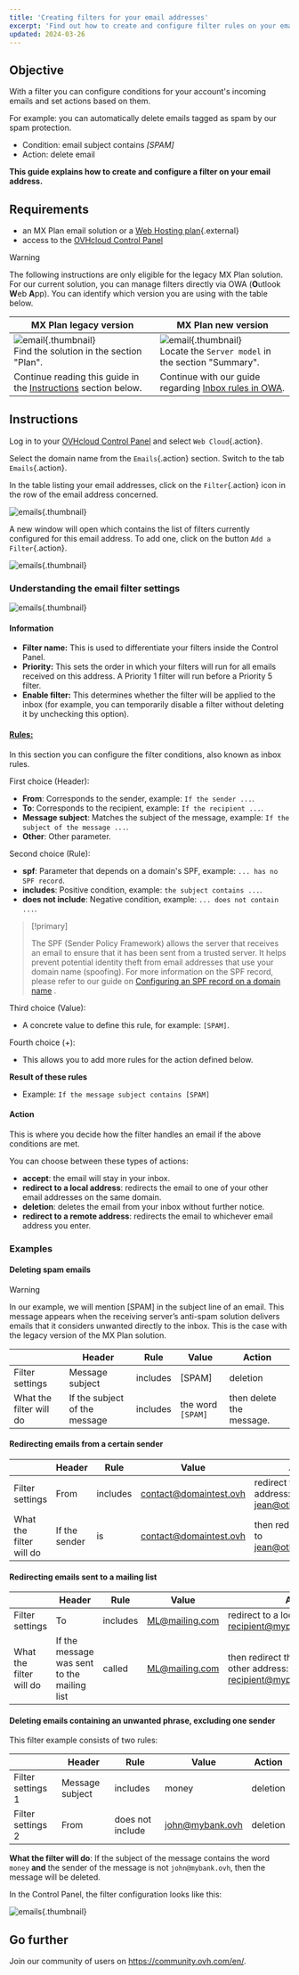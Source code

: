 ```yaml
---
title: 'Creating filters for your email addresses'
excerpt: 'Find out how to create and configure filter rules on your email address'
updated: 2024-03-26
---
```


## Objective

With a filter you can configure conditions for your account's incoming emails and set actions based on them.

For example: you can automatically delete emails tagged as spam by our spam protection.

- Condition: email subject contains *[SPAM]*
- Action: delete email

**This guide explains how to create and configure a filter on your email address.**

## Requirements

- an MX Plan email solution or a [Web Hosting plan](https://www.ovhcloud.com/en-ie/web-hosting/){.external} 
- access to the [OVHcloud Control Panel](https://www.ovh.com/auth/?action=gotomanager&from=https://www.ovh.ie/&ovhSubsidiary=ie)

> [!warning]
>
> The following instructions are only eligible for the legacy MX Plan solution. For our current solution, you can manage filters directly via OWA (**O**utlook **W**eb **A**pp). You can identify which version you are using with the table below.
>

MX Plan legacy version|MX Plan new version|
|---|---|
|![email](feature_filters_images_mxplan-starter-legacy-step1.png){.thumbnail}<br> Find the solution in the section "Plan".|![email](feature_filters_images_mxplan-starter-new-step1.png){.thumbnail}<br>Locate the `Server model` in the section "Summary".|
|Continue reading this guide in the [Instructions](feature_filters_#oldmxplan.) section below.|Continue with our guide regarding [Inbox rules in OWA](creating-inbox-rules-in-owa-mx-plan1.).|

## Instructions <a name="oldmxplan"></a>

Log in to your [OVHcloud Control Panel](https://www.ovh.com/auth/?action=gotomanager&from=https://www.ovh.ie/&ovhSubsidiary=ie) and select `Web Cloud`{.action}.

Select the domain name from the `Emails`{.action} section. Switch to the tab `Emails`{.action}.

In the table listing your email addresses, click on the `Filter`{.action} icon in the row of the email address concerned.

![emails](img_3239.png){.thumbnail}

A new window will open which contains the list of filters currently configured for this email address. To add one, click on the button `Add a Filter`{.action}.

![emails](img_3240.jpg){.thumbnail}

### Understanding the email filter settings

![emails](img_3241.jpg){.thumbnail}

#### Information

- **Filter name:** This is used to differentiate your filters inside the Control Panel.
- **Priority:** This sets the order in which your filters will run for all emails received on this address. A Priority 1 filter will run before a Priority 5 filter.
- **Enable filter:** This determines whether the filter will be applied to the inbox (for example, you can temporarily disable a filter without deleting it by unchecking this option).

#### <u>Rules:</u>

In this section you can configure the filter conditions, also known as inbox rules.

First choice (Header):

- **From**: Corresponds to the sender, example: `If the sender ...`.
- **To**: Corresponds to the recipient, example: `If the recipient ...`.
- **Message subject**: Matches the subject of the message, example: `If the subject of the message ...`.
- **Other**: Other parameter.

Second choice (Rule):

- **spf**: Parameter that depends on a domain's SPF, example: `... has no SPF record`.
- **includes**: Positive condition, example: `the subject contains ...`.
- **does not include**: Negative condition, example: `... does not contain ...`.

> [!primary]
>
> The SPF (Sender Policy Framework) allows the server that receives an email to ensure that it has been sent from a trusted server.
> It helps prevent potential identity theft from email addresses that use your domain name (spoofing). For more information on the SPF record, please refer to our guide on [Configuring an SPF record on a domain name](dns_zone_spf1.) .

Third choice (Value):

- A concrete value to define this rule, for example: `[SPAM]`.

Fourth choice (+):

- This allows you to add more rules for the action defined below.

**Result of these rules**

- Example: `If the message subject contains [SPAM]`

#### Action

This is where you decide how the filter handles an email if the above conditions are met.

You can choose between these types of actions:

- **accept**: the email will stay in your inbox.
- **redirect to a local address**: redirects the email to one of your other email addresses on the same domain.
- **deletion**: deletes the email from your inbox without further notice.
- **redirect to a remote address**: redirects the email to whichever email address you enter.

### Examples

#### Deleting spam emails

> [!warning]
>
> In our example, we will mention [SPAM] in the subject line of an email. This message appears when the receiving server’s anti-spam solution delivers emails that it considers unwanted directly to the inbox. This is the case with the legacy version of the MX Plan solution.

||Header|Rule|Value|Action|
|---|---|---|---|---|
|Filter settings|Message subject|includes|[SPAM]|deletion|
|What the filter will do|If the subject of the message|includes|the word `[SPAM]`|then delete the message.|

#### Redirecting emails from a certain sender

||Header|Rule|Value|Action|
|---|---|---|---|---|
|Filter settings|From|includes|contact@domaintest.ovh|redirect to a remote address: jean@otherdomain.ovh|
|What the filter will do|If the sender|is|contact@domaintest.ovh|then redirect the email to jean@otherdomain.ovh|

#### Redirecting emails sent to a mailing list

||Header|Rule|Value|Action|
|---|---|---|---|---|
|Filter settings|To|includes|ML@mailing.com|redirect to a local address: recipient@mypersonaldomain.ovh|
|What the filter will do|If the message was sent to the mailing list|called|ML@mailing.com|then redirect the message to my other address: recipient@mypersonaldomain.ovh|

<a name="MULTI"></a>

#### Deleting emails containing an unwanted phrase, excluding one sender 

This filter example consists of two rules:

||Header|Rule|Value|Action|
|---|---|---|---|---|
|Filter settings 1|Message subject|includes|money|deletion|
|Filter settings 2|From|does not include|john@mybank.ovh|deletion|

**What the filter will do**: If the subject of the message contains the word `money` **and** the sender of the message is not `john@mybank.ovh`, then the message will be deleted.

In the Control Panel, the filter configuration looks like this:

![emails](img_3242.jpg){.thumbnail}

## Go further

Join our community of users on <https://community.ovh.com/en/>.
